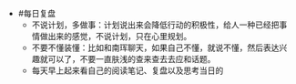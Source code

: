 - #每日复盘
	- 不说计划，多做事：计划说出来会降低行动的积极性，给人一种已经把事情做出来的感觉，不说计划，只在心里规划。
	- 不要不懂装懂：比如和南珲聊天，如果自己不懂，就说不懂，然后表达兴趣就可以了，不要一直肤浅的查来查去去应和话题。
	- 每天早上起来看自己的阅读笔记、复盘以及思考当日的